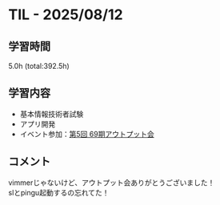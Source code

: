 # TIL - 2025/08/12

## 学習時間
5.0h (total:392.5h)

## 学習内容
- 基本情報技術者試験
- アプリ開発
- イベント参加：[第5回 69期アウトプット会](https://school.runteq.jp/v2/runteq_events/1486)

## コメント
vimmerじゃないけど、アウトプット会ありがとうございました！<br>
slとpingu起動するの忘れてた！
